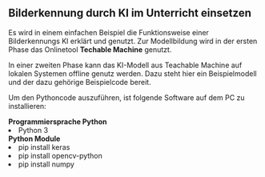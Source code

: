 <h2>Bilderkennung durch KI im Unterricht einsetzen</h2>
<p>Es wird in einem einfachen Beispiel die Funktionsweise einer Bilderkennungs KI erklärt und genutzt. Zur Modellbildung wird in der ersten Phase das Onlinetool <b>Techable Machine</b> genutzt.</p>
<p>In einer zweiten Phase kann das KI-Modell aus Teachable Machine auf lokalen Systemen offline genutz werden. Dazu steht hier ein Beispielmodell und der dazu gehörige Beispielcode bereit.</p>
<p>Um den Pythoncode auszuführen, ist folgende Software auf dem PC zu installieren:</p>
<b>Programmiersprache Python</b>
<li>Python 3</li>
<b>Python Module</b>
<li>pip install keras</li>
<li>pip install opencv-python</li>
<li>pip install numpy</li>
